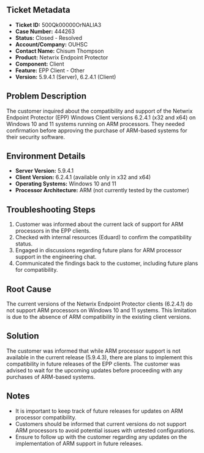 ## Ticket Metadata
- **Ticket ID:** 500Qk00000OrNALIA3
- **Case Number:** 444263
- **Status:** Closed - Resolved
- **Account/Company:** OUHSC
- **Contact Name:** Chisum Thompson
- **Product:** Netwrix Endpoint Protector
- **Component:** Client
- **Feature:** EPP Client - Other
- **Version:** 5.9.4.1 (Server), 6.2.4.1 (Client)

## Problem Description
The customer inquired about the compatibility and support of the Netwrix Endpoint Protector (EPP) Windows Client versions 6.2.4.1 (x32 and x64) on Windows 10 and 11 systems running on ARM processors. They needed confirmation before approving the purchase of ARM-based systems for their security software.

## Environment Details
- **Server Version:** 5.9.4.1
- **Client Version:** 6.2.4.1 (available only in x32 and x64)
- **Operating Systems:** Windows 10 and 11
- **Processor Architecture:** ARM (not currently tested by the customer)

## Troubleshooting Steps
1. Customer was informed about the current lack of support for ARM processors in the EPP clients.
2. Checked with internal resources (Eduard) to confirm the compatibility status.
3. Engaged in discussions regarding future plans for ARM processor support in the engineering chat.
4. Communicated the findings back to the customer, including future plans for compatibility.

## Root Cause
The current versions of the Netwrix Endpoint Protector clients (6.2.4.1) do not support ARM processors on Windows 10 and 11 systems. This limitation is due to the absence of ARM compatibility in the existing client versions.

## Solution
The customer was informed that while ARM processor support is not available in the current release (5.9.4.3), there are plans to implement this compatibility in future releases of the EPP clients. The customer was advised to wait for the upcoming updates before proceeding with any purchases of ARM-based systems.

## Notes
- It is important to keep track of future releases for updates on ARM processor compatibility.
- Customers should be informed that current versions do not support ARM processors to avoid potential issues with untested configurations.
- Ensure to follow up with the customer regarding any updates on the implementation of ARM support in future releases.